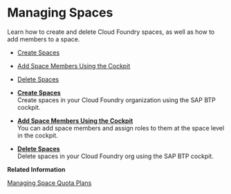 <!-- loio5209d55d8dd84228897112b0655d999b -->

# Managing Spaces

Learn how to create and delete Cloud Foundry spaces, as well as how to add members to a space.

-   [Create Spaces](Create_Spaces_2f6ed22.md)
-   [Add Space Members Using the Cockpit](Add_Space_Members_Using_the_Cockpit_81d0b4d.md)
-   [Delete Spaces](Delete_Spaces_1eb6a09.md)

-   **[Create Spaces](Create_Spaces_2f6ed22.md "Create spaces in your Cloud
                                Foundry
		organization using the SAP BTP cockpit. ")**  
Create spaces in your Cloud Foundry organization using the SAP BTP cockpit.
-   **[Add Space Members Using the Cockpit](Add_Space_Members_Using_the_Cockpit_81d0b4d.md "You can add space members and assign roles to them at the space level in the cockpit.  ")**  
You can add space members and assign roles to them at the space level in the cockpit.
-   **[Delete Spaces](Delete_Spaces_1eb6a09.md "Delete spaces in your Cloud
                                Foundry org
		using the SAP BTP cockpit. ")**  
Delete spaces in your Cloud Foundry org using the SAP BTP cockpit.

**Related Information**  


[Managing Space Quota Plans](Managing_Space_Quota_Plans_4e5f0ee.md "Learn how to create, assign and change space quota plans in the Cloud Foundry environment.")

